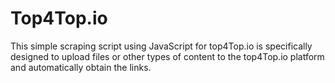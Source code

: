 # Top4Top.io

This simple scraping script using JavaScript for top4Top.io is specifically designed to upload files or other types of content to the top4Top.io platform and automatically obtain the links.
